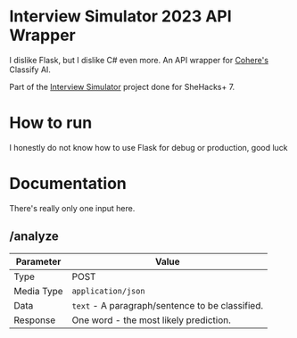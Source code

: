 # Interview Simulator 2023 API Wrapper
I dislike Flask, but I dislike C# even more. An API wrapper for [Cohere's](https://cohere.ai) Classify AI.

Part of the [Interview Simulator](https://github.com/mariagarcia466/Interview-Sim) project done for SheHacks+ 7.

# How to run
I honestly do not know how to use Flask for debug or production, good luck

# Documentation
There's really only one input here.

## /analyze

| Parameter | Value |
|---|---|
| Type | POST |
| Media Type | `application/json` |
| Data | `text` - A paragraph/sentence to be classified. |
| Response | One word - the most likely prediction. |